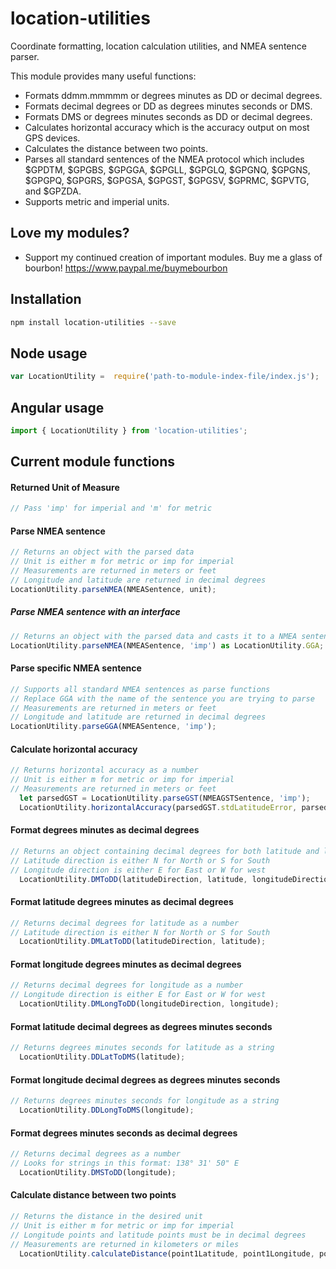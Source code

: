 # location-utilities
Coordinate formatting, location calculation utilities, and NMEA sentence parser.

This module provides many useful functions:
- Formats ddmm.mmmmm or degrees minutes as DD or decimal degrees. 
- Formats decimal degrees or DD as degrees minutes seconds or DMS.
- Formats DMS or degrees minutes seconds as DD or decimal degrees. 
- Calculates horizontal accuracy which is the accuracy output on most GPS devices.
- Calculates the distance between two points.
- Parses all standard sentences of the NMEA protocol which includes $GPDTM, $GPGBS, $GPGGA, $GPGLL, $GPGLQ, $GPGNQ, $GPGNS, $GPGPQ, $GPGRS, $GPGSA, 
  $GPGST, $GPGSV, $GPRMC, $GPVTG, and $GPZDA. 
- Supports metric and imperial units.

## Love my modules?
- Support my continued creation of important modules. Buy me a glass of bourbon!
https://www.paypal.me/buymebourbon

## Installation
```sh
npm install location-utilities --save
```

## Node usage
```js
var LocationUtility =  require('path-to-module-index-file/index.js');
```
## Angular usage
``` ts
import { LocationUtility } from 'location-utilities';
```

## Current module functions

#### Returned Unit of Measure
```ts
// Pass 'imp' for imperial and 'm' for metric
```
#### Parse NMEA sentence
```ts
// Returns an object with the parsed data
// Unit is either m for metric or imp for imperial
// Measurements are returned in meters or feet
// Longitude and latitude are returned in decimal degrees
LocationUtility.parseNMEA(NMEASentence, unit);
```
##### Parse NMEA sentence with an interface
```ts
// Returns an object with the parsed data and casts it to a NMEA sentence interface
LocationUtility.parseNMEA(NMEASentence, 'imp') as LocationUtility.GGA;
```
#### Parse specific NMEA sentence
```ts
// Supports all standard NMEA sentences as parse functions
// Replace GGA with the name of the sentence you are trying to parse
// Measurements are returned in meters or feet
// Longitude and latitude are returned in decimal degrees
LocationUtility.parseGGA(NMEASentence, 'imp');
```
#### Calculate horizontal accuracy
```ts
// Returns horizontal accuracy as a number
// Unit is either m for metric or imp for imperial
// Measurements are returned in meters or feet
  let parsedGST = LocationUtility.parseGST(NMEAGSTSentence, 'imp');
  LocationUtility.horizontalAccuracy(parsedGST.stdLatitudeError, parsedGST.stdLongitudeError, 'imp');
```
#### Format degrees minutes as decimal degrees 
```ts
// Returns an object containing decimal degrees for both latitude and longitude
// Latitude direction is either N for North or S for South
// Longitude direction is either E for East or W for west
  LocationUtility.DMToDD(latitudeDirection, latitude, longitudeDirection, longitude);
```
#### Format latitude degrees minutes as decimal degrees
```ts
// Returns decimal degrees for latitude as a number
// Latitude direction is either N for North or S for South
  LocationUtility.DMLatToDD(latitudeDirection, latitude);
```
#### Format longitude degrees minutes as decimal degrees
```ts
// Returns decimal degrees for longitude as a number
// Longitude direction is either E for East or W for west
  LocationUtility.DMLongToDD(longitudeDirection, longitude);
```
#### Format latitude decimal degrees as degrees minutes seconds
```ts
// Returns degrees minutes seconds for latitude as a string
  LocationUtility.DDLatToDMS(latitude);
```
#### Format longitude decimal degrees as degrees minutes seconds
```ts
// Returns degrees minutes seconds for longitude as a string
  LocationUtility.DDLongToDMS(longitude);
```
#### Format degrees minutes seconds as decimal degrees
```ts
// Returns decimal degrees as a number
// Looks for strings in this format: 138° 31' 50" E
  LocationUtility.DMSToDD(longitude);
```
#### Calculate distance between two points
```ts
// Returns the distance in the desired unit
// Unit is either m for metric or imp for imperial
// Longitude points and latitude points must be in decimal degrees
// Measurements are returned in kilometers or miles
  LocationUtility.calculateDistance(point1Latitude, point1Longitude, point2Latitude, point2Longitude, unit);
```